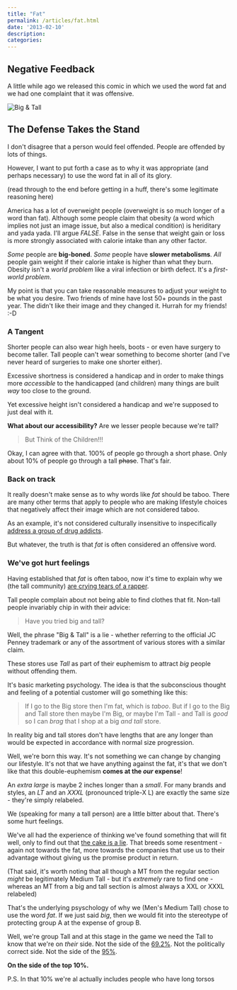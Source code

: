 ```yaml
---
title: "Fat"
permalink: /articles/fat.html
date: '2013-02-10'
description:
categories:
---
```


[big-n-tall-comic]: https://sphotos-b.xx.fbcdn.net/hphotos-ash4/299542_493943143989770_1084414739_n.png
[hurt-feelings]: http://youtu.be/9zI3_pnUU3k
[meth-project]: http://www.youtube.com/user/MethProject
[the-cake-is-a-lie]: http://www.urbandictionary.com/define.php?term=the%20cake%20is%20a%20lie

## Negative Feedback

A little while ago we released this comic in which we used the word fat
and we had one complaint that it was offensive.

![Big & Tall][big-n-tall-comic]

## The Defense Takes the Stand

I don't disagree that a person would feel offended.
People are offended by lots of things.

However, I want to put forth a case as to why it was appropriate
(and perhaps necessary) to use the word fat in all of its glory.

(read through to the end before getting in a huff,
there's some legitimate reasoning here)

America has a lot of overweight people
(overweight is so much longer of a word than fat).
Although some people claim that obesity
(a word which implies not just an image issue, but also a medical condition)
is heriditary and yada yada.
I'll argue *FALSE*.
False in the sense that weight gain or loss is more strongly
associated with calorie intake than any other factor.

*Some* people are **big-boned**.
*Some* people have **slower metabolisms**.
*All* people gain weight if their calorie intake is higher than what they burn.
Obesity isn't a *world problem* like a viral infection or birth defect.
It's a *first-world problem*.

My point is that you can take reasonable measures to adjust your weight
to be what you desire.
Two friends of mine have lost 50+ pounds in the past year.
The didn't like their image and they changed it.
Hurrah for my friends!
:-D

### A Tangent

Shorter people can also wear high heels, boots - or even have
surgery to become taller.
Tall people can't wear something to become shorter
(and I've never heard of surgeries to make one shorter either).

Excessive shortness is considered a handicap and in order to make things
more *accessible* to the handicapped (and children) many things are built
*way* too close to the ground.

Yet excessive height isn't considered a handicap and we're supposed to just
deal with it.

**What about our accessibility?** Are we lesser people because we're tall?

> But Think of the Children!!!

Okay, I can agree with that.
100% of people go through a short phase.
Only about 10% of people go through a tall <del>phase</del>.
That's fair. 

### Back on track

It really doesn't make sense as to why words like *fat* should be taboo.
There are many other terms that apply to people who are making lifestyle
choices that negatively affect their image which are not considered taboo.

As an example, it's not considered culturally insensitive to inspecifically
[address a group of drug addicts][meth-project].

But whatever, the truth is that *fat* is often considered an offensive word.

### We've got hurt feelings

Having established that *fat* is often taboo,
now it's time to explain why we
(the tall community)
[are crying tears of a rapper][hurt-feelings].

Tall people complain about not being able to find clothes that fit.
Non-tall people invariably chip in with their advice:

> Have you tried big and tall?

Well, the phrase "Big & Tall" is a lie -
whether referring to the official JC Penney trademark or any of the
assortment of various stores with a similar claim.

These stores use *Tall* as part of their euphemism to attract *big* people
without offending them.

It's basic marketing psychology.
The idea is that the subconscious thought and feeling of a potential customer
will go something like this:

> If I go to the Big store then I'm fat, which is *taboo*.
> But if I go to the Big and Tall
> store then maybe I'm Big, or maybe I'm Tall  -
> and Tall is *good* so I can
> *brag* that I shop at a big *and tall* store.

In reality big and tall stores don't have lengths that are any longer than
would be expected in accordance with normal size progression.

Well, we're born this way.
It's not something we can change by changing our lifestyle.
It's not that we have anything against the fat,
it's that we don't like that this double-euphemism **comes at the *our* expense**!

An *extra large* is maybe 2 inches longer than a *small*.
For many brands and styles, an *LT* and an *XXXL* (pronounced triple-X L)
are exactly the same size - they're simply relabeled.

We (speaking for many a tall person) are a little bitter about that.
There's some hurt feelings.

We've all had the experience of thinking we've found something that will fit well,
only to find out that [the cake is a lie][the-cake-is-a-lie].
That breeds some resentment - again not towards the fat,
more towards the companies that use us to their advantage without giving us
the promise product in return.

(That said, it's worth noting that all though a MT from the regular section
*might* be legitimately Medium Tall -
but it's *extremely* rare to find one -
whereas an MT from a big and tall section is almost always a XXL or XXXL relabeled)

That's the underlying psyschology of why we (Men's Medium Tall)
chose to use the word *fat*.
If we just said *big*,
then we would fit into the stereotype of protecting group A at the expense of group B.

Well, we're group Tall and at this stage in the game we need the Tall to know
that we're on *their* side.
Not the side of the [69.2%](http://www.cdc.gov/nchs/fastats/overwt.htm).
Not the politically correct side.
Not the side of the [95%](http://answers.google.com/answers/threadview/id/325064.html).

**On the side of the top 10%.**

P.S. In that 10% we're al actually includes people who have long torsos
